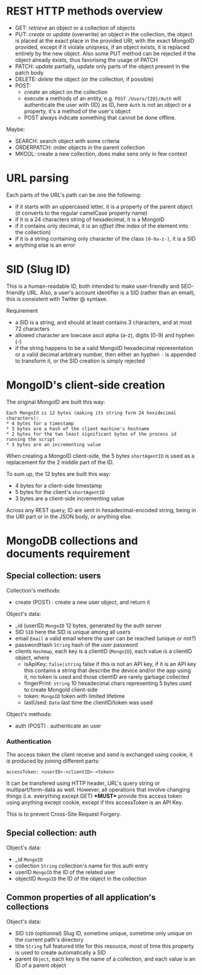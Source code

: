 


# REST HTTP methods overview

* GET: *retrieve* an object or a collection of objects
* PUT: *create* or *update* (overwrite) an object in the collection, the object is placed at the exact place
  in the provided URI, with the exact MongoID provided, except if it violate uniqness, if an object exists, 
  it is replaced entirely by the new object. Also some PUT method can be rejected if the object already exists,
  thus favorising the usage of PATCH
* PATCH: *update* partially, update only parts of the object present in the patch body
* DELETE: *delete* the object (or the collection, if possible)
* POST:
	* *create* an object on the collection 
	* execute a methods of an entity, e.g. `POST /Users/{ID}/Auth` will authenticate the user with {ID} as ID,
	  here `Auth` is not an object or a property, it's a method of the user's object
	* POST always indicate something that cannot be done offline.

Maybe:
* SEARCH: search object with some criteria
* ORDERPATCH: order objects in the parent collection
* MKCOL: create a new collection, does make sens only in few context



# URL parsing

Each parts of the URL's path can be one the following:
* if it starts with an uppercased letter, it is a property of the parent object (it converts to the regular camelCase property name)
* if it is a 24 characters string of hexadecimal, it is a MongoID
* if it contains only decimal, it is an *offset* (the index of the element into the collection)
* if it is a string containing only character of the class `[0-9a-z-]`, it is a SID
* anything else is an error



# SID (Slug ID)

This is a human-readable ID, both intended to make user-friendly and SEO-friendly URL.
Also, a user's account identifier is a SID (rather than an email), this is consistent with Twitter @ syntaxe.

Requirement
* a SID is a string, and should at least contains 3 characters, and at most 72 characters
* allowed character are lowcase ascii alpha (a-z), digits (0-9) and hyphen (-)
* if the string happens to be a valid MongoID hexadecimal representation or a valid decimal arbitrary number, 
  then either an hyphen `-` is appended to transform it, or the SID creation is simply rejected



# MongoID's client-side creation

The original MongoID are built this way:

	Each MongoId is 12 bytes (making its string form 24 hexidecimal characters):
	* 4 bytes for a timestamp
	* 3 bytes are a hash of the client machine's hostname
	* 2 bytes for the two least significant bytes of the process id running the script
	* 3 bytes are an incrementing value

When creating a MongoID client-side, the 5 bytes `shortAgentID` is used as a replacement for the 2 middle part of the ID.

To sum up, the 12 bytes are built this way:
* 4 bytes for a client-side timestamp
* 5 bytes for the client's `shortAgentID`
* 3 bytes are a client-side incrementing value

Across any REST query, ID are sent in hexadecimal-encoded string, being in the URI part or in the JSON body, or anything else.



# MongoDB collections and documents requirement

## Special collection: users

Collection's methods:
* create (POST) : create a new user object, and return it

Object's data:
* _id (userID) `MongoID` 12 bytes, generated by the auth server
* SID `SID` here the SID is unique among all users
* email `Email` a valid email where the user can be reached (unique or not?)
* passwordHash `String` hash of the user password
* clients `Hashmap`, each key is a clientID (`MongoID`), each value is a clientID object, where
	* isApiKey: `false|string` false if this is not an API key, if it is an API key this contains a string that describe
		the device and/or the app using it, no token is used and those clientID are rarely garbage collected
	* fingerPrint: `string` 10 hexadecimal chars representing 5 bytes used to create MongoId client-side
	* token: `MongoID` token with limited lifetime
	* lastUsed: `Date` last time the clientID/token was used

Object's methods:
* auth (POST) : authenticate an user



### Authentication

The access token the client receive and send is exchanged using cookie, it is produced by joining different parts:
```
accessToken: <userID>-<clientID>-<token>
```

It can be transfered using HTTP header, URL's query string or multipart/form-data as well.
However, all operations that involve changing things (i.e. everything except GET) **\*MUST\*** provide this access token
using anything except cookie, except if this accessToken is an API Key.

This is to prevent Cross-Site Request Forgery.



## Special collection: auth

Object's data:
* _id `MongoID`
* collection `String` collection's name for this auth entry
* userID `MongoID` the ID of the related user
* objectID `MongoID` the ID of the object in the collection



## Common properties of all application's collections

Object's data:
* SID `SID` (optionnal) Slug ID, sometime unique, sometime only unique on the current path's directory
* title `String` full featured title for this resource, most of time this property is used to create automatically a SID
* parent `Object`, each key is the name of a collection, and each value is an ID of a parent object


